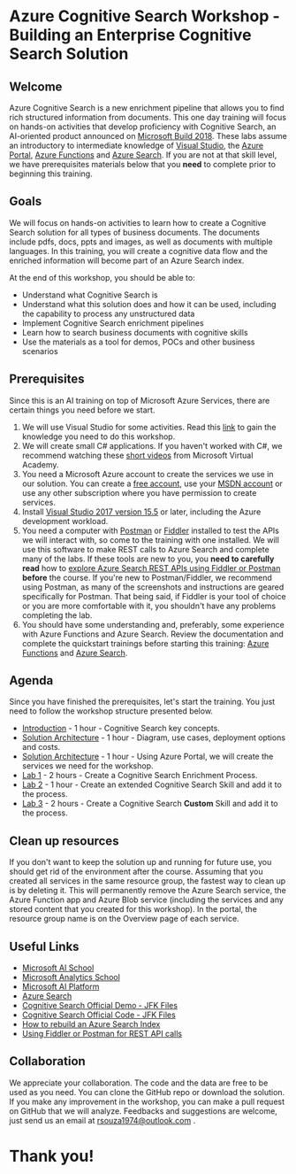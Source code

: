 # Azure Cognitive Search Workshop - Building an Enterprise Cognitive Search Solution

## Welcome 
Azure Cognitive Search is a new enrichment pipeline that allows you to find rich structured information from documents. This one day training will focus on hands-on activities that develop proficiency with Cognitive Search, an AI-oriented product announced on [Microsoft Build 2018](https://www.microsoft.com/en-us/build). These labs assume an introductory to intermediate knowledge of [Visual Studio](https://www.visualstudio.com/vs/community/), the [Azure Portal](https://portal.azure.com), [Azure Functions](https://azure.microsoft.com/en-us/services/functions/) and [Azure Search](https://azure.microsoft.com/en-us/services/search/). If you are not at that skill level, we have prerequisites materials below that you **need** to complete prior to beginning this training.

## Goals
We will focus on hands-on activities to learn how to create a Cognitive Search solution for all types of business documents. The documents include pdfs, docs, ppts and images, as well as documents with multiple languages. In this training, you will create a cognitive data flow and the enriched information will become part of an Azure Search index. 

At the end of this workshop, you should be able to:

+ Understand what Cognitive Search is
+ Understand what this solution does and how it can be used, including the capability to process any unstructured data
+ Implement Cognitive Search enrichment pipelines
+ Learn how to search business documents with cognitive skills
+ Use the materials as a tool for demos, POCs and other business scenarios

## Prerequisites
Since this is an AI training on top of Microsoft Azure Services, there are certain things you need before we start.

1. We will use Visual Studio for some activities. Read this [link](https://docs.microsoft.com/en-us/visualstudio/ide/visual-studio-ide) to gain the knowledge you need to do this workshop. 
2. We will create small C# applications. If you haven't worked with C#, we recommend watching these [short videos](https://mva.microsoft.com/en-us/training-courses/c-fundamentals-for-absolute-beginners-16169?l=Lvld4EQIC_2706218949) from Microsoft Virtual Academy.
3. You need a Microsoft Azure account to create the services we use in our solution. You can create a [free account](https://azure.microsoft.com/en-us/free/), use your [MSDN account](https://azure.microsoft.com/en-us/pricing/member-offers/credit-for-visual-studio-subscribers/) or use any other subscription where you have permission to create services.
4. Install [Visual Studio 2017 version 15.5](https://www.visualstudio.com/vs/) or later, including the Azure development workload.
5. You need a computer with [Postman](https://www.getpostman.com/) or [Fiddler](https://www.telerik.com/download/fiddler) installed to test the APIs we will interact with, so come to the training with one installed. We will use this software to  make REST calls to Azure Search and complete many of the labs. If these tools are new to you, you **need to carefully read** how to [explore Azure Search REST APIs using Fiddler or Postman](https://docs.microsoft.com/en-us/azure/search/search-fiddler) **before** the course. If you're new to Postman/Fiddler, we recommend using Postman, as many of the screenshots and instructions are geared specifically for Postman. That being said, if Fiddler is your tool of choice or you are more comfortable with it, you shouldn't have any problems completing the lab.
6. You should have some understanding and, preferably, some experience with Azure Functions and Azure Search. Review the documentation and complete the quickstart trainings before starting this training: [Azure Functions](https://docs.microsoft.com/en-us/azure/azure-functions/) and [Azure Search](https://docs.microsoft.com/en-us/azure/search/).




## Agenda
Since you have finished the prerequisites, let's start the training. You just need to follow the workshop structure presented below.

+ [Introduction](02-Introduction.md) - 1 hour - Cognitive Search key concepts.
+ [Solution Architecture](03-Solution-Architecture.md) - 1 hour - Diagram, use cases, deployment options and costs.
+ [Solution Architecture](04-Environment-Creation.md) - 1 hour - Using Azure Portal, we will create the services we need for the workshop.
+ [Lab 1](05-Lab-1.md) - 2 hours - Create a Cognitive Search Enrichment Process.
+ [Lab 2](06-Lab-2.md) - 1 hour - Create an extended Cognitive Search Skill and add it to the process.
+ [Lab 3](07-Lab-3.md) - 2 hours - Create a Cognitive Search **Custom** Skill and add it to the process.


## Clean up resources
If you don't want to keep the solution up and running for future use, you should get rid of the environment after the course. Assuming that you created all services in the same resource group, the fastest way to clean up is by deleting it. This will permanently remove the Azure Search service, the Azure Function app and Azure Blob service (including the services and any stored content that you created for this workshop). In the portal, the resource group name is on the Overview page of each service.


## Useful Links
+ [Microsoft AI School](https://aischool.microsoft.com/learning-paths)
+ [Microsoft Analytics School](https://learnanalytics.microsoft.com/) 
+ [Microsoft AI Platform](https://www.microsoft.com/en-us/ai)
+ [Azure Search](https://docs.microsoft.com/en-us/azure/search/search-what-is-azure-search)
+ [Cognitive Search Official Demo - JFK Files](https://jfk-demo.azurewebsites.net/)
+ [Cognitive Search Official Code - JFK Files](https://github.com/Microsoft/AzureSearch_JFK_Files)
+ [How to rebuild an Azure Search Index](https://docs.microsoft.com/en-us/rest/api/searchservice/addupdate-or-delete-documents)
+ [Using Fiddler or Postman for REST API calls](https://docs.microsoft.com/en-us/azure/search/search-fiddler)

## Collaboration
We appreciate your collaboration. The code and the data are free to be used as you need. You can clone the GitHub repo or download the solution. If you make any improvement in the workshop, you can make a pull request on GitHub that we will analyze. Feedbacks and suggestions are welcome, just send us an email at rsouza1974@outlook.com .

# Thank you!

